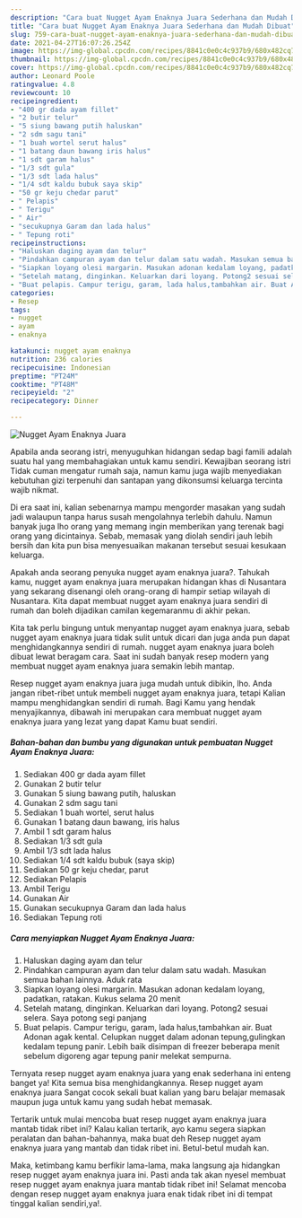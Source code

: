 ```yaml
---
description: "Cara buat Nugget Ayam Enaknya Juara Sederhana dan Mudah Dibuat"
title: "Cara buat Nugget Ayam Enaknya Juara Sederhana dan Mudah Dibuat"
slug: 759-cara-buat-nugget-ayam-enaknya-juara-sederhana-dan-mudah-dibuat
date: 2021-04-27T16:07:26.254Z
image: https://img-global.cpcdn.com/recipes/8841c0e0c4c937b9/680x482cq70/nugget-ayam-enaknya-juara-foto-resep-utama.jpg
thumbnail: https://img-global.cpcdn.com/recipes/8841c0e0c4c937b9/680x482cq70/nugget-ayam-enaknya-juara-foto-resep-utama.jpg
cover: https://img-global.cpcdn.com/recipes/8841c0e0c4c937b9/680x482cq70/nugget-ayam-enaknya-juara-foto-resep-utama.jpg
author: Leonard Poole
ratingvalue: 4.8
reviewcount: 10
recipeingredient:
- "400 gr dada ayam fillet"
- "2 butir telur"
- "5 siung bawang putih haluskan"
- "2 sdm sagu tani"
- "1 buah wortel serut halus"
- "1 batang daun bawang iris halus"
- "1 sdt garam halus"
- "1/3 sdt gula"
- "1/3 sdt lada halus"
- "1/4 sdt kaldu bubuk saya skip"
- "50 gr keju chedar parut"
- " Pelapis"
- " Terigu"
- " Air"
- "secukupnya Garam dan lada halus"
- " Tepung roti"
recipeinstructions:
- "Haluskan daging ayam dan telur"
- "Pindahkan campuran ayam dan telur dalam satu wadah. Masukan semua bahan lainnya. Aduk rata"
- "Siapkan loyang olesi margarin. Masukan adonan kedalam loyang, padatkan, ratakan. Kukus selama 20 menit"
- "Setelah matang, dinginkan. Keluarkan dari loyang. Potong2 sesuai selera. Saya potong segi panjang"
- "Buat pelapis. Campur terigu, garam, lada halus,tambahkan air. Buat Adonan agak kental. Celupkan nugget dalam adonan tepung,gulingkan kedalam tepung panir. Lebih baik disimpan di freezer beberapa menit sebelum digoreng agar tepung panir melekat sempurna."
categories:
- Resep
tags:
- nugget
- ayam
- enaknya

katakunci: nugget ayam enaknya 
nutrition: 236 calories
recipecuisine: Indonesian
preptime: "PT24M"
cooktime: "PT48M"
recipeyield: "2"
recipecategory: Dinner

---
```



![Nugget Ayam Enaknya Juara](https://img-global.cpcdn.com/recipes/8841c0e0c4c937b9/680x482cq70/nugget-ayam-enaknya-juara-foto-resep-utama.jpg)

Apabila anda seorang istri, menyuguhkan hidangan sedap bagi famili adalah suatu hal yang membahagiakan untuk kamu sendiri. Kewajiban seorang istri Tidak cuman mengatur rumah saja, namun kamu juga wajib menyediakan kebutuhan gizi terpenuhi dan santapan yang dikonsumsi keluarga tercinta wajib nikmat.

Di era  saat ini, kalian sebenarnya mampu mengorder masakan yang sudah jadi walaupun tanpa harus susah mengolahnya terlebih dahulu. Namun banyak juga lho orang yang memang ingin memberikan yang terenak bagi orang yang dicintainya. Sebab, memasak yang diolah sendiri jauh lebih bersih dan kita pun bisa menyesuaikan makanan tersebut sesuai kesukaan keluarga. 



Apakah anda seorang penyuka nugget ayam enaknya juara?. Tahukah kamu, nugget ayam enaknya juara merupakan hidangan khas di Nusantara yang sekarang disenangi oleh orang-orang di hampir setiap wilayah di Nusantara. Kita dapat membuat nugget ayam enaknya juara sendiri di rumah dan boleh dijadikan camilan kegemaranmu di akhir pekan.

Kita tak perlu bingung untuk menyantap nugget ayam enaknya juara, sebab nugget ayam enaknya juara tidak sulit untuk dicari dan juga anda pun dapat menghidangkannya sendiri di rumah. nugget ayam enaknya juara boleh dibuat lewat beragam cara. Saat ini sudah banyak resep modern yang membuat nugget ayam enaknya juara semakin lebih mantap.

Resep nugget ayam enaknya juara juga mudah untuk dibikin, lho. Anda jangan ribet-ribet untuk membeli nugget ayam enaknya juara, tetapi Kalian mampu menghidangkan sendiri di rumah. Bagi Kamu yang hendak menyajikannya, dibawah ini merupakan cara membuat nugget ayam enaknya juara yang lezat yang dapat Kamu buat sendiri.

<!--inarticleads1-->

##### Bahan-bahan dan bumbu yang digunakan untuk pembuatan Nugget Ayam Enaknya Juara:

1. Sediakan 400 gr dada ayam fillet
1. Gunakan 2 butir telur
1. Gunakan 5 siung bawang putih, haluskan
1. Gunakan 2 sdm sagu tani
1. Sediakan 1 buah wortel, serut halus
1. Gunakan 1 batang daun bawang, iris halus
1. Ambil 1 sdt garam halus
1. Sediakan 1/3 sdt gula
1. Ambil 1/3 sdt lada halus
1. Sediakan 1/4 sdt kaldu bubuk (saya skip)
1. Sediakan 50 gr keju chedar, parut
1. Sediakan  Pelapis
1. Ambil  Terigu
1. Gunakan  Air
1. Gunakan secukupnya Garam dan lada halus
1. Sediakan  Tepung roti




<!--inarticleads2-->

##### Cara menyiapkan Nugget Ayam Enaknya Juara:

1. Haluskan daging ayam dan telur
1. Pindahkan campuran ayam dan telur dalam satu wadah. Masukan semua bahan lainnya. Aduk rata
1. Siapkan loyang olesi margarin. Masukan adonan kedalam loyang, padatkan, ratakan. Kukus selama 20 menit
1. Setelah matang, dinginkan. Keluarkan dari loyang. Potong2 sesuai selera. Saya potong segi panjang
1. Buat pelapis. Campur terigu, garam, lada halus,tambahkan air. Buat Adonan agak kental. Celupkan nugget dalam adonan tepung,gulingkan kedalam tepung panir. Lebih baik disimpan di freezer beberapa menit sebelum digoreng agar tepung panir melekat sempurna.




Ternyata resep nugget ayam enaknya juara yang enak sederhana ini enteng banget ya! Kita semua bisa menghidangkannya. Resep nugget ayam enaknya juara Sangat cocok sekali buat kalian yang baru belajar memasak maupun juga untuk kamu yang sudah hebat memasak.

Tertarik untuk mulai mencoba buat resep nugget ayam enaknya juara mantab tidak ribet ini? Kalau kalian tertarik, ayo kamu segera siapkan peralatan dan bahan-bahannya, maka buat deh Resep nugget ayam enaknya juara yang mantab dan tidak ribet ini. Betul-betul mudah kan. 

Maka, ketimbang kamu berfikir lama-lama, maka langsung aja hidangkan resep nugget ayam enaknya juara ini. Pasti anda tak akan nyesel membuat resep nugget ayam enaknya juara mantab tidak ribet ini! Selamat mencoba dengan resep nugget ayam enaknya juara enak tidak ribet ini di tempat tinggal kalian sendiri,ya!.

